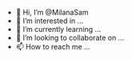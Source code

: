 - 👋 Hi, I’m @MilanaSam
- 👀 I’m interested in ...
- 🌱 I’m currently learning ...
- 💞️ I’m looking to collaborate on ...
- 📫 How to reach me ...

<!---
MilanaSam/MilanaSam is a ✨ special ✨ repository because its `README.md` (this file) appears on your GitHub profile.
You can click the Preview link to take a look at your changes.
--->
